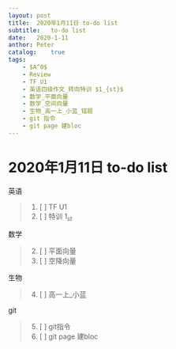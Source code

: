 ```yaml
---
layout:	post
title:	2020年1月11日 to-do list
subtitle:	to-do list	
date:	2020-1-11
anthor:	Peter
catalog:	true
tags:
	- $A^0$
	- Review
	- TF U1
	- 英语四级作文_转向特训 $1_{st}$
	- 数学_平面向量
	- 数学_空间向量
	- 生物_高一上_小蓝_错题
	- git 指令
	- git page 建bloc
---
```


# 2020年1月11日 to-do list
英语
>1. [ ] TF U1
>2. [ ] 特训 $1_{st}$

数学
> 2. [ ] 平面向量
> 3. [ ] 空降向量

生物
> 4. [ ] 高一上_小蓝

git
> 5. [ ] git指令
> 6. [ ] git page 建bloc